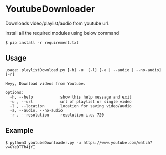 # YoutubeDownloader
Downloads video/playlist/audio from youtube url.

install all the required modules using below command
```
$ pip install -r requirement.txt
```

## Usage
```
usage: playlistDownload.py [-h] -u  [-l] [-a | --audio | --no-audio] [-r]

Heyy, Download videos from Youtube.

options:
  -h, --help            show this help message and exit
  -u , --url            url of playlist or single video
  -l , --location       location for saving video/audio
  -a, --audio, --no-audio
  -r , --resolution     resolution i.e. 720

```

## Example
```
$ python3 youtubeDownloader.py -u https://www.youtube.com/watch?v=GYeDTTb4jYI
```
